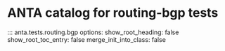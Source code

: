 # ANTA catalog for routing-bgp tests

::: anta.tests.routing.bgp
    options:
      show_root_heading: false
      show_root_toc_entry: false
      merge_init_into_class: false
